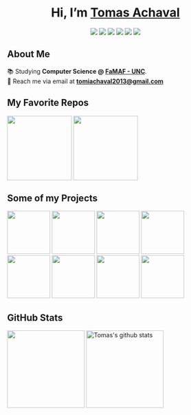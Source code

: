 <h1 align=center>Hi, I’m <a href=https://achaval-tomas.github.io/>Tomas Achaval</a></h1>

<p align=center>
  <a href="https://www.linkedin.com/in/achaval-tomas/"><img src="https://img.shields.io/badge/LinkedIn-grey?style=for-the-badge&logo=linkedin&logoColor=blue"/></a>
  <a href="mailto:tomiachaval2013@gmail.com"><img src="https://img.shields.io/badge/Gmail-grey?style=for-the-badge&logo=gmail&logoColor=red"/></a>
  <a href="https://leetcode.com/tomiachaval2013/"><img src="https://img.shields.io/badge/Leetcode-grey?style=for-the-badge&logo=leetcode&logoColor=yellow"/></a>
  <a href="https://achaval-tomas.github.io/"><img src="https://img.shields.io/badge/My_Website-grey?style=for-the-badge&logo=flathub&logoColor=orange"/></a>
  <a href="https://github.com/achaval-tomas"><img src="https://img.shields.io/badge/GitHub-grey?style=for-the-badge&logo=github&logoColor=white"/></a>
  <!-- <img src="https://komarev.com/ghpvc/?username=achaval-tomas&color=orange&style=for-the-badge&label=views"/> -->
  <a href="https://github.com/achaval-tomas?tab=followers"><img src="https://img.shields.io/github/followers/achaval-tomas.svg?style=for-the-badge&label=FOLLOW&color=blueviolet"/></a>
</p>

<h2>About Me</h2>
<p>
  📚 Studying <strong>Computer Science @ <a href="https://www.famaf.unc.edu.ar/">FaMAF - UNC</strong></a>.<br>
  📲 Reach me via email at <a href="mailto:tomiachaval2013@gmail.com"><strong>tomiachaval2013@gmail.com</strong></a>
</p>


<h2>My Favorite Repos</h2>
<a href="https://github.com/achaval-tomas/Examenes-Resueltos-FaMAF-Compu"><img height="150" align="center" src="https://github-readme-stats.vercel.app/api/pin/?username=achaval-tomas&repo=Examenes-Resueltos-FaMAF-Compu&border_color=5d0191&bg_color=000000&title_color=ffffff&text_color=ffffff&icon_color=fc7f03"/></a>
<a href="https://github.com/achaval-tomas/ASM-Tetris"><img height="150" align="center" src="https://github-readme-stats.vercel.app/api/pin/?username=achaval-tomas&repo=ASM-Tetris&border_color=5d0191&bg_color=000000&title_color=ffffff&text_color=ffffff&icon_color=fc7f03"/></a>

<h2>Some of my Projects</h2>
<a href="https://github.com/achaval-tomas/Game-Of-Life"><img src="https://github.com/achaval-tomas/achaval-tomas/assets/134091945/9512d40b-6561-44d6-bcbe-d66687d94540" height="100"/></a>
<a href="https://github.com/achaval-tomas/SkyLine-Adventure"><img src="https://github.com/achaval-tomas/achaval-tomas/assets/134091945/2e144265-270d-4b20-9067-b872c82c9a5a" height="100"/></a>
<a href="https://github.com/achaval-tomas/ASM-Tetris"><img src="https://github.com/achaval-tomas/achaval-tomas/assets/134091945/cad638f2-657d-4622-97a7-dd2895c4ce70" height="100"/></a>
<a href="https://github.com/achaval-tomas/Double-Pendulum-Chaos"><img src="https://github.com/achaval-tomas/achaval-tomas/assets/134091945/835ceb4f-1ee2-460a-90c6-989820da8f05" height="100"/></a>
<a href="https://github.com/achaval-tomas/Pi-With-Box-Collisions"><img src="https://github.com/achaval-tomas/achaval-tomas/assets/134091945/c6614567-434b-47f2-833a-9391ad0efe5a" height="100"/></a>
<a href="https://github.com/achaval-tomas/3D-Visualization-from-2D-raycasting"><img src="https://github.com/achaval-tomas/achaval-tomas/assets/134091945/a388fc04-ba3b-4af8-8ddf-7a0f218d018f" height="100"/></a>
<a href="https://github.com/achaval-tomas/Sorting-Algorithms-Visualizer"><img src="https://github.com/achaval-tomas/achaval-tomas/assets/134091945/75d599bd-d454-420d-8f61-cf7fe3c50a73" height="100"/></a>
<a href="https://play.google.com/store/apps/details?id=com.myfirstproject.mynotes"><img src="https://github.com/achaval-tomas/achaval-tomas/assets/134091945/1abf4dcf-a60c-4637-8f34-76c03c62c2df" height="100"/></a>

<!-- <img src="https://www.animatedimages.org/data/media/562/animated-line-image-0184.gif" width="1920" /> -->
<h2>GitHub Stats</h2>
<a href="https://github.com/anuraghazra/github-readme-stats"><img height="180" align="center" src="https://github-readme-stats.vercel.app/api/top-langs/?username=achaval-tomas&theme=github_dark&layout=compact&border_color=5d0191&bg_color=000000&title_color=fc7f03&text_color=ffffff&exclude_repo=Examenes-Resueltos-FaMAF-Compu,Labs-Completos-FaMAF-Compu&size_weight=0.7&count_weight=0.3" /></a>
<a href="https://github.com/anuraghazra/github-readme-stats"><img height="180" align="center" src="https://github-readme-stats.vercel.app/api?username=achaval-tomas&theme=github_dark&show_icons=true&border_color=5d0191&bg_color=000000&title_color=fc7f03&text_color=ffffff&include_all_commits=true" alt="Tomas's github stats" /></a>
